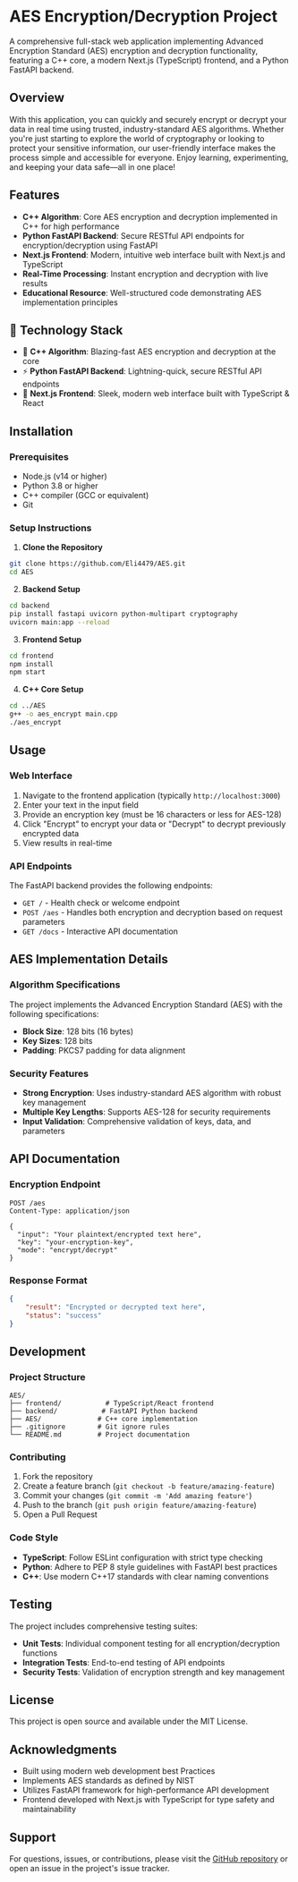 # AES Encryption/Decryption Project

A comprehensive full-stack web application implementing Advanced Encryption Standard (AES) encryption and decryption functionality, featuring a C++ core, a modern Next.js (TypeScript) frontend, and a Python FastAPI backend.

## Overview

With this application, you can quickly and securely encrypt or decrypt your data in real time using trusted, industry-standard AES algorithms. Whether you're just starting to explore the world of cryptography or looking to protect your sensitive information, our user-friendly interface makes the process simple and accessible for everyone. Enjoy learning, experimenting, and keeping your data safe—all in one place!

## Features

- **C++ Algorithm**: Core AES encryption and decryption implemented in C++ for high performance
- **Python FastAPI Backend**: Secure RESTful API endpoints for encryption/decryption using FastAPI
- **Next.js Frontend**: Modern, intuitive web interface built with Next.js and TypeScript
- **Real-Time Processing**: Instant encryption and decryption with live results
- **Educational Resource**: Well-structured code demonstrating AES implementation principles


## 🚀 Technology Stack

- 🧠 **C++ Algorithm**: Blazing-fast AES encryption and decryption at the core
- ⚡ **Python FastAPI Backend**: Lightning-quick, secure RESTful API endpoints
- 🎨 **Next.js Frontend**: Sleek, modern web interface built with TypeScript & React



## Installation

### Prerequisites

- Node.js (v14 or higher)
- Python 3.8 or higher
- C++ compiler (GCC or equivalent)
- Git


### Setup Instructions

1. **Clone the Repository**

```bash
git clone https://github.com/Eli4479/AES.git
cd AES
```

2. **Backend Setup**

```bash
cd backend
pip install fastapi uvicorn python-multipart cryptography
uvicorn main:app --reload
```

3. **Frontend Setup**

```bash
cd frontend
npm install
npm start
```

4. **C++ Core Setup**

```bash
cd ../AES
g++ -o aes_encrypt main.cpp
./aes_encrypt
```


## Usage

### Web Interface

1. Navigate to the frontend application (typically `http://localhost:3000`)
2. Enter your text in the input field
3. Provide an encryption key (must be 16 characters or less for AES-128)
4. Click "Encrypt" to encrypt your data or "Decrypt" to decrypt previously encrypted data
5. View results in real-time

### API Endpoints

The FastAPI backend provides the following endpoints:

- `GET /` - Health check or welcome endpoint
- `POST /aes` - Handles both encryption and decryption based on request parameters
- `GET /docs` - Interactive API documentation



## AES Implementation Details

### Algorithm Specifications

The project implements the Advanced Encryption Standard (AES) with the following specifications:

- **Block Size**: 128 bits (16 bytes)
- **Key Sizes**: 128 bits
- **Padding**: PKCS7 padding for data alignment


### Security Features

- **Strong Encryption**: Uses industry-standard AES algorithm with robust key management
- **Multiple Key Lengths**: Supports AES-128 for security requirements
- **Input Validation**: Comprehensive validation of keys, data, and parameters


## API Documentation

### Encryption Endpoint

```http
POST /aes
Content-Type: application/json

{
  "input": "Your plaintext/encrypted text here",
  "key": "your-encryption-key",
  "mode": "encrypt/decrypt"
}
```


### Response Format

```json
{
    "result": "Encrypted or decrypted text here",
    "status": "success"
}
```


## Development

### Project Structure

```
AES/
├── frontend/           # TypeScript/React frontend
├── backend/           # FastAPI Python backend
├── AES/              # C++ core implementation
├── .gitignore        # Git ignore rules
└── README.md         # Project documentation
```


### Contributing

1. Fork the repository
2. Create a feature branch (`git checkout -b feature/amazing-feature`)
3. Commit your changes (`git commit -m 'Add amazing feature'`)
4. Push to the branch (`git push origin feature/amazing-feature`)
5. Open a Pull Request

### Code Style

- **TypeScript**: Follow ESLint configuration with strict type checking
- **Python**: Adhere to PEP 8 style guidelines with FastAPI best practices
- **C++**: Use modern C++17 standards with clear naming conventions


## Testing

The project includes comprehensive testing suites:

- **Unit Tests**: Individual component testing for all encryption/decryption functions
- **Integration Tests**: End-to-end testing of API endpoints
- **Security Tests**: Validation of encryption strength and key management

## License

This project is open source and available under the MIT License.

## Acknowledgments

- Built using modern web development best Practices
- Implements AES standards as defined by NIST
- Utilizes FastAPI framework for high-performance API development
- Frontend developed with Next.js with TypeScript for type safety and maintainability


## Support

For questions, issues, or contributions, please visit the [GitHub repository](https://github.com/Eli4479/AES) or open an issue in the project's issue tracker.
